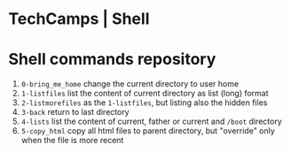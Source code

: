 # TechCamps | Shell

# Shell commands repository

1. `0-bring_me_home` change the current directory to user home
2. `1-listfiles` list the content of current directory as list (long) format
3. `2-listmorefiles` as the `1-listfiles`, but listing also the hidden files
4. `3-back` return to last directory
5. `4-lists` list the content of current, father or current and `/boot` directory
6. `5-copy_html` copy all html files to parent directory, but "override" only when the file is more recent  
